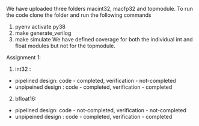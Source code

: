 We have uploaded three folders macint32, macfp32 and topmodule. 
To run the code clone the folder and run the following commands 
  1. pyenv activate py38
  2. make generate_verilog
  3. make simulate
We have defined coverage for both the individual int and float modules but not for the topmodule. 

Assignment 1:

1. int32 :
  -  pipelined design: code - completed, verification - not-completed
  - unpipeined design : code - completed, verification - completed

2. bfloat16:
  - pipelined design: code - not-completed, verification - not-completed
  - unpipeined design : code - completed, verification - completed

